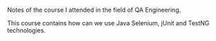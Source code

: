 Notes of the course I attended in the field of QA Engineering.

This course contains how can we use Java Selenium, jUnit and TestNG technologies. 
